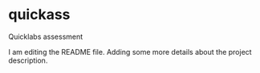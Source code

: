 # quickass
Quicklabs assessment

I am editing the README file. Adding some more details about the project description.
